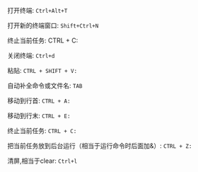 打开终端:
`Ctrl+Alt+T`

打开新的终端窗口:
`Shift+Ctrl+N`

终止当前任务:
CTRL + C: 

关闭终端:
`Ctrl+d`

粘贴:
`CTRL + SHIFT + V: `

自动补全命令或文件名:
`TAB`

移动到行首:
`CTRL + A:`

移动到行末:
`CTRL + E:`

终止当前任务:
`CTRL + C: `

把当前任务放到后台运行（相当于运行命令时后面加&）:
`CTRL + Z: `

清屏,相当于clear:
`Ctrl+l `

